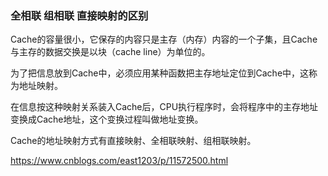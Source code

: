 ### 全相联 组相联 直接映射的区别

Cache的容量很小，它保存的内容只是主存（内存）内容的一个子集，且Cache与主存的数据交换是以块（cache line）为单位的。

为了把信息放到Cache中，必须应用某种函数把主存地址定位到Cache中，这称为地址映射。

在信息按这种映射关系装入Cache后，CPU执行程序时，会将程序中的主存地址变换成Cache地址，这个变换过程叫做地址变换。

Cache的地址映射方式有直接映射、全相联映射、组相联映射。

https://www.cnblogs.com/east1203/p/11572500.html
